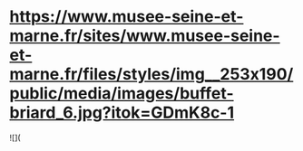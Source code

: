 # https://www.musee-seine-et-marne.fr/sites/www.musee-seine-et-marne.fr/files/styles/img__253x190/public/media/images/buffet-briard_6.jpg?itok=GDmK8c-1

![](
